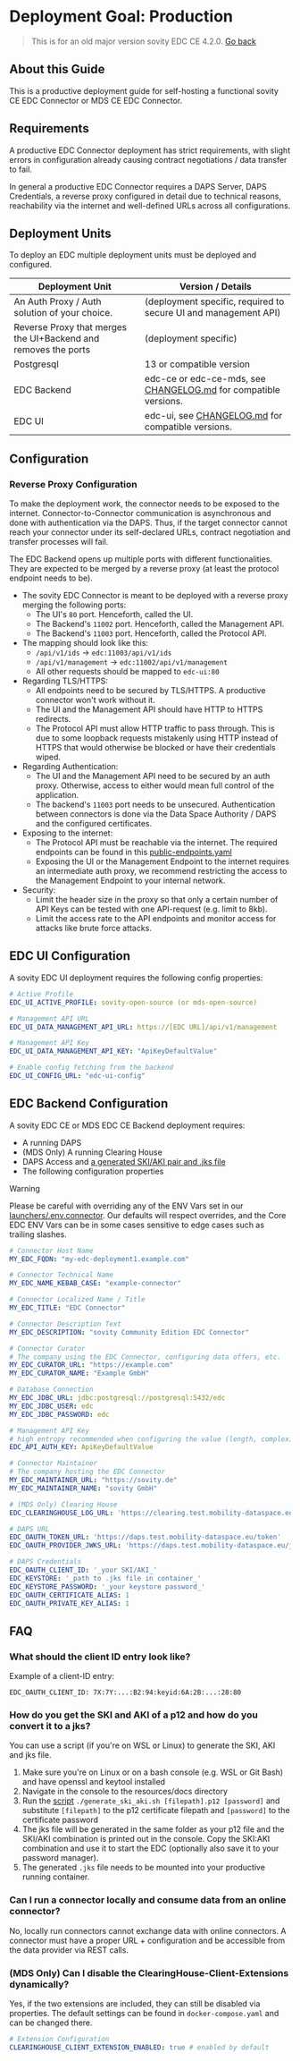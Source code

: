 Deployment Goal: Production
========

> This is for an old major version sovity EDC CE 4.2.0. [Go back](../README.md)

## About this Guide

This is a productive deployment guide for self-hosting a functional sovity CE EDC Connector or MDS CE EDC Connector.

## Requirements

A productive EDC Connector deployment has strict requirements, with slight errors in configuration already causing
contract negotiations / data transfer to fail.

In general a productive EDC Connector requires a DAPS Server, DAPS Credentials, a reverse proxy configured in detail due
to technical reasons, reachability via the internet and well-defined URLs across all configurations.

## Deployment Units

To deploy an EDC multiple deployment units must be deployed and configured.

| Deployment Unit                                                | Version / Details                                                                              |
|----------------------------------------------------------------|------------------------------------------------------------------------------------------------|
| An Auth Proxy / Auth solution of your choice.                  | (deployment specific, required to secure UI and management API)                                |
| Reverse Proxy that merges the UI+Backend and removes the ports | (deployment specific)                                                                          |
| Postgresql                                                     | 13 or compatible version                                                                       |
| EDC Backend                                                    | edc-ce or edc-ce-mds, see [CHANGELOG.md](../../../../../CHANGELOG.md) for compatible versions. |
| EDC UI                                                         | edc-ui, see  [CHANGELOG.md](../../../../../CHANGELOG.md) for compatible versions.              |

## Configuration

### Reverse Proxy Configuration

To make the deployment work, the connector needs to be exposed to the internet. Connector-to-Connector
communication is asynchronous and done with authentication via the DAPS. Thus, if the target connector cannot reach
your connector under its self-declared URLs, contract negotiation and transfer processes will fail.

The EDC Backend opens up multiple ports with different functionalities. They are expected to be merged by a reverse
proxy (at least the protocol endpoint needs to be).

- The sovity EDC Connector is meant to be deployed with a reverse proxy merging the following ports:
  - The UI's `80` port. Henceforth, called the UI.
  - The Backend's `11002` port. Henceforth, called the Management API.
  - The Backend's `11003` port. Henceforth, called the Protocol API.
- The mapping should look like this:
  - `/api/v1/ids` -> `edc:11003/api/v1/ids`
  - `/api/v1/management` -> `edc:11002/api/v1/management`
  - All other requests should be mapped to `edc-ui:80`
- Regarding TLS/HTTPS:
  - All endpoints need to be secured by TLS/HTTPS. A productive connector won't work without it.
  - The UI and the Management API should have HTTP to HTTPS redirects.
  - The Protocol API must allow HTTP traffic to pass through. This is due to some loopback requests
    mistakenly using HTTP instead of HTTPS that would otherwise be blocked or have their credentials wiped.
- Regarding Authentication:
  - The UI and the Management API need to be secured by an auth proxy. Otherwise, access to either would mean full
    control of the application.
  - The backend's `11003` port needs to be unsecured. Authentication between connectors is done via the Data Space
    Authority / DAPS and the configured certificates.
- Exposing to the internet:
  - The Protocol API must be reachable via the internet. The required endpoints can be found in
    this [public-endpoints.yaml](public-endpoints.yaml)
  - Exposing the UI or the Management Endpoint to the internet requires an intermediate auth proxy, we recommend restricting the access to the Management Endpoint to your internal network.
- Security:
  - Limit the header size in the proxy so that only a certain number of API Keys can be tested with one API-request (e.g. limit to 8kb).
  - Limit the access rate to the API endpoints and monitor access for attacks like brute force attacks.

## EDC UI Configuration

A sovity EDC UI deployment requires the following config properties:

```yaml
# Active Profile
EDC_UI_ACTIVE_PROFILE: sovity-open-source (or mds-open-source)

# Management API URL
EDC_UI_DATA_MANAGEMENT_API_URL: https://[EDC URL]/api/v1/management

# Management API Key
EDC_UI_DATA_MANAGEMENT_API_KEY: "ApiKeyDefaultValue"

# Enable config fetching from the backend
EDC_UI_CONFIG_URL: "edc-ui-config"
```

## EDC Backend Configuration

A sovity EDC CE or MDS EDC CE Backend deployment requires:

- A running DAPS
- (MDS Only) A running Clearing House
- DAPS Access
  and [a generated SKI/AKI pair and .jks file](#faq)
- The following configuration properties

> [!WARNING]
> Please be careful with overriding any of the ENV Vars set in our [launchers/.env.connector](../../../../../launchers/.env.connector).
> Our defaults will respect overrides, and the Core EDC ENV Vars can be in some cases sensitive to edge cases such as
> trailing slashes.

```yaml
# Connector Host Name
MY_EDC_FQDN: "my-edc-deployment1.example.com"

# Connector Technical Name
MY_EDC_NAME_KEBAB_CASE: "example-connector"

# Connector Localized Name / Title
MY_EDC_TITLE: "EDC Connector"

# Connector Description Text
MY_EDC_DESCRIPTION: "sovity Community Edition EDC Connector"

# Connector Curator
# The company using the EDC Connector, configuring data offers, etc.
MY_EDC_CURATOR_URL: "https://example.com"
MY_EDC_CURATOR_NAME: "Example GmbH"

# Database Connection
MY_EDC_JDBC_URL: jdbc:postgresql://postgresql:5432/edc
MY_EDC_JDBC_USER: edc
MY_EDC_JDBC_PASSWORD: edc

# Management API Key
# high entropy recommended when configuring the value (length, complexity, e.g. [a-zA-Z0-9+special chars]{32+ chars})
EDC_API_AUTH_KEY: ApiKeyDefaultValue

# Connector Maintainer
# The company hosting the EDC Connector
MY_EDC_MAINTAINER_URL: "https://sovity.de"
MY_EDC_MAINTAINER_NAME: "sovity GmbH"

# (MDS Only) Clearing House
EDC_CLEARINGHOUSE_LOG_URL: 'https://clearing.test.mobility-dataspace.eu/messages/log'

# DAPS URL
EDC_OAUTH_TOKEN_URL: 'https://daps.test.mobility-dataspace.eu/token'
EDC_OAUTH_PROVIDER_JWKS_URL: 'https://daps.test.mobility-dataspace.eu/jwks.json'

# DAPS Credentials
EDC_OAUTH_CLIENT_ID: '_your SKI/AKI_'
EDC_KEYSTORE: '_path to .jks file in container_'
EDC_KEYSTORE_PASSWORD: '_your keystore password_'
EDC_OAUTH_CERTIFICATE_ALIAS: 1
EDC_OAUTH_PRIVATE_KEY_ALIAS: 1
```

## FAQ

### What should the client ID entry look like?

Example of a client-ID entry:

`EDC_OAUTH_CLIENT_ID: 7X:7Y:...:B2:94:keyid:6A:2B:...:28:80`

### How do you get the SKI and AKI of a p12 and how do you convert it to a jks?

You can use a script (if you're on WSL or Linux) to generate the SKI, AKI and jks file.

1. Make sure you're on Linux or on a bash console (e.g. WSL or Git Bash) and have openssl and keytool installed
2. Navigate in the console to the resources/docs directory
3. Run the [script](../generate_ski_aki.sh) `./generate_ski_aki.sh [filepath].p12 [password]` and
   substitute `[filepath]` to the p12 certificate
   filepath and `[password]` to the certificate password
4. The jks file will be generated in the same folder as your p12 file and the SKI/AKI combination is printed out in the
   console.
   Copy the SKI:AKI combination and use it to start the EDC (optionally also save it to your password manager).
5. The generated `.jks` file needs to be mounted into your productive running container.

### Can I run a connector locally and consume data from an online connector?

No, locally run connectors cannot exchange data with online connectors. A connector must have a proper URL +
configuration and be accessible from the data provider via REST calls.

### (MDS Only) Can I disable the ClearingHouse-Client-Extensions dynamically?

Yes, if the two extensions are included, they can still be disabled via properties.
The default settings can be found in `docker-compose.yaml` and can be changed there.

```yaml
# Extension Configuration
CLEARINGHOUSE_CLIENT_EXTENSION_ENABLED: true # enabled by default
```
